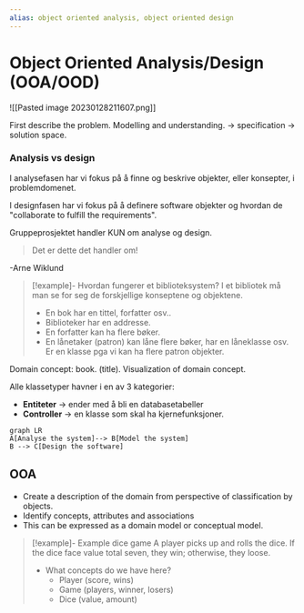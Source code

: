 ```yaml
---
alias: object oriented analysis, object oriented design
---
```


# Object Oriented Analysis/Design (OOA/OOD)

![[Pasted image 20230128211607.png]]

First describe the problem. Modelling and understanding.  -> specification -> solution space. 

### Analysis vs design
I analysefasen har vi fokus på å finne og beskrive objekter, eller konsepter, i problemdomenet.

I designfasen har vi fokus på å definere software objekter og hvordan de "collaborate to fulfill the requirements". 

Gruppeprosjektet handler KUN om analyse og design. 

> Det er dette det handler om! 

-Arne Wiklund

>[!example]-
> Hvordan fungerer et biblioteksystem? I et bibliotek må man se for seg de forskjellige konseptene og objektene. 
> - En bok har en tittel, forfatter osv.. 
> - Biblioteker har en addresse.
> - En forfatter kan ha flere bøker.
> - En lånetaker (patron) kan låne flere bøker, har en låneklasse osv. Er en klasse pga vi kan ha flere patron objekter.

Domain concept: book. (title). Visualization of domain concept. 

Alle klassetyper havner i en av 3 kategorier:

- **Entiteter** -> ender med å bli en databasetabeller
- **Controller** -> en klasse som skal ha kjernefunksjoner.

```mermaid
graph LR
A[Analyse the system]--> B[Model the system]
B --> C[Design the software]
```

## OOA 
- Create a description of the domain from perspective of classification by objects. 
- Identify concepts, attributes and associations
- This can be expressed as a domain model or conceptual model. 


> [!example]- Example dice game
> A player picks up and rolls the dice. If the dice face value total seven, they win; otherwise, they loose. 
> - What concepts do we have here?
> 	- Player (score, wins)
> 	- Game (players, winner, losers)
> 	- Dice (value, amount)


